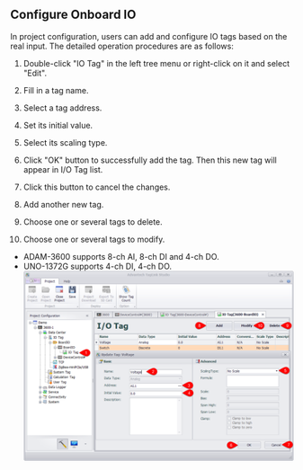 ## Configure Onboard IO

In project configuration, users can add and configure IO tags based on the real input. The detailed operation procedures are as follows:

1. Double-click "IO Tag" in the left tree menu or right-click on it and select "Edit".

2. Fill in a tag name.

3. Select a tag address.

4. Set its initial value.

5. Select its scaling type.

6. Click "OK" button to successfully add the tag. Then this new tag will appear in I/O Tag list.

7. Click this button to cancel the changes.

8. Add another new tag.

9. Choose one or several tags to delete.

10. Choose one or several tags to modify.

* ADAM-3600 supports 8-ch AI, 8-ch DI and 4-ch DO.
* UNO-1372G supports 4-ch DI, 4-ch DO.
![](IOtag.png)


